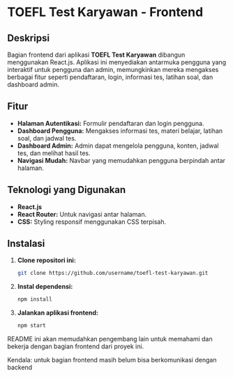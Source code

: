 # TOEFL Test Karyawan - Frontend

## Deskripsi

Bagian frontend dari aplikasi **TOEFL Test Karyawan** dibangun menggunakan React.js. Aplikasi ini menyediakan antarmuka pengguna yang interaktif untuk pengguna dan admin, memungkinkan mereka mengakses berbagai fitur seperti pendaftaran, login, informasi tes, latihan soal, dan dashboard admin.

## Fitur

- **Halaman Autentikasi:** Formulir pendaftaran dan login pengguna.
- **Dashboard Pengguna:** Mengakses informasi tes, materi belajar, latihan soal, dan jadwal tes.
- **Dashboard Admin:** Admin dapat mengelola pengguna, konten, jadwal tes, dan melihat hasil tes.
- **Navigasi Mudah:** Navbar yang memudahkan pengguna berpindah antar halaman.

## Teknologi yang Digunakan

- **React.js**
- **React Router:** Untuk navigasi antar halaman.
- **CSS:** Styling responsif menggunakan CSS terpisah.

## Instalasi

1. **Clone repositori ini:**

   ```bash
   git clone https://github.com/username/toefl-test-karyawan.git

2. **Instal dependensi:**

   ```bash
   npm install

3. **Jalankan aplikasi frontend:**

   ```bash
   npm start

README ini akan memudahkan pengembang lain untuk memahami dan bekerja dengan bagian frontend dari proyek ini.

Kendala: untuk bagian frontend masih belum bisa berkomunikasi dengan backend
